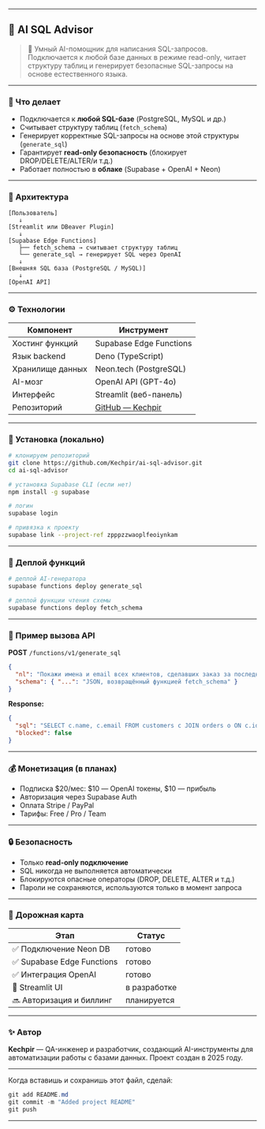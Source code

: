 

---

## 🧠 AI SQL Advisor

> 💬 Умный AI-помощник для написания SQL-запросов.
> Подключается к любой базе данных в режиме read-only, читает структуру таблиц
> и генерирует безопасные SQL-запросы на основе естественного языка.

---

### 🚀 Что делает

* Подключается к **любой SQL-базе** (PostgreSQL, MySQL и др.)
* Считывает структуру таблиц (`fetch_schema`)
* Генерирует корректные SQL-запросы на основе этой структуры (`generate_sql`)
* Гарантирует **read-only безопасность** (блокирует DROP/DELETE/ALTER/и т.д.)
* Работает полностью в **облаке** (Supabase + OpenAI + Neon)

---

### 🧩 Архитектура

```
[Пользователь]
   ↓
[Streamlit или DBeaver Plugin]
   ↓
[Supabase Edge Functions]
   ├── fetch_schema → считывает структуру таблиц
   └── generate_sql → генерирует SQL через OpenAI
   ↓
[Внешняя SQL база (PostgreSQL / MySQL)]
   ↓
[OpenAI API]
```

---

### ⚙️ Технологии

| Компонент        | Инструмент                                                    |
| ---------------- | ------------------------------------------------------------- |
| Хостинг функций  | Supabase Edge Functions                                       |
| Язык backend     | Deno (TypeScript)                                             |
| Хранилище данных | Neon.tech (PostgreSQL)                                        |
| AI-мозг          | OpenAI API (GPT-4o)                                           |
| Интерфейс        | Streamlit (веб-панель)                                        |
| Репозиторий      | [GitHub — Kechpir](https://github.com/Kechpir/ai-sql-advisor) |

---

### 🧱 Установка (локально)

```bash
# клонируем репозиторий
git clone https://github.com/Kechpir/ai-sql-advisor.git
cd ai-sql-advisor

# установка Supabase CLI (если нет)
npm install -g supabase

# логин
supabase login

# привязка к проекту
supabase link --project-ref zpppzzwaoplfeoiynkam
```

---

### 🧩 Деплой функций

```bash
# деплой AI-генератора
supabase functions deploy generate_sql

# деплой функции чтения схемы
supabase functions deploy fetch_schema
```

---

### 🧪 Пример вызова API

**POST** `/functions/v1/generate_sql`

```json
{
  "nl": "Покажи имена и email всех клиентов, сделавших заказ за последние 7 дней",
  "schema": { "...": "JSON, возвращённый функцией fetch_schema" }
}
```

**Response:**

```json
{
  "sql": "SELECT c.name, c.email FROM customers c JOIN orders o ON c.id = o.customer_id WHERE o.created_at > NOW() - INTERVAL '7 days';",
  "blocked": false
}
```

---

### 💰 Монетизация (в планах)

* Подписка $20/мес:
  $10 — OpenAI токены, $10 — прибыль
* Авторизация через Supabase Auth
* Оплата Stripe / PayPal
* Тарифы: Free / Pro / Team

---

### 🔒 Безопасность

* Только **read-only подключение**
* SQL никогда не выполняется автоматически
* Блокируются опасные операторы (DROP, DELETE, ALTER и т.д.)
* Пароли не сохраняются, используются только в момент запроса

---

### 🧭 Дорожная карта

| Этап                      | Статус       |
| ------------------------- | ------------ |
| ✅ Подключение Neon DB     | готово       |
| ✅ Supabase Edge Functions | готово       |
| ✅ Интеграция OpenAI       | готово       |
| 🚧 Streamlit UI           | в разработке |
| 🔜 Авторизация и биллинг  | планируется  |

---

### ✨ Автор

**Kechpir** — QA-инженер и разработчик, создающий AI-инструменты для автоматизации работы с базами данных.
Проект создан в 2025 году.

---

Когда вставишь и сохранишь этот файл, сделай:

```powershell
git add README.md
git commit -m "Added project README"
git push
```

---

